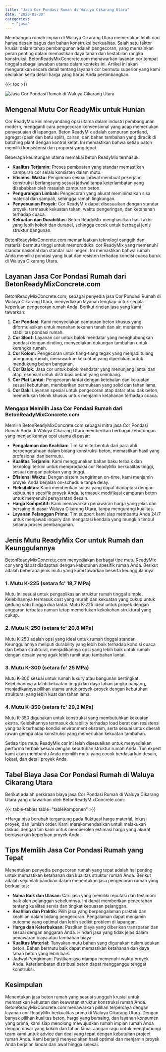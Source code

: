 ```yaml
---
title: "Jasa Cor Pondasi Rumah di Waluya Cikarang Utara"
date: "2023-01-30"
categories: 
   - "jasa"
---
```


Membangun rumah impian di Waluya Cikarang Utara memerlukan lebih dari hanya desain bagus dan bahan konstruksi berkualitas. Salah satu faktor krusial dalam tahap pembangunan adalah pengecoran, yang memainkan peran penting dalam memastikan daya tahan dan kestabilan rangka konstruksi. BetonReadyMixConcrete.com menawarkan layanan cor tempat tinggal sebagai jawaban utama dalam konteks ini. Artikel ini akan menguraikan secara detail tentang layanan cor bermutu superior yang kami sediakan serta detail harga yang harus Anda pertimbangkan.

{{< toc >}}

![Jasa Cor Pondasi Rumah di Waluya Cikarang Utara](https://betoncor8.github.io/cor/harga-beton-readymix-concrete%20(45).png)

## Mengenal Mutu Cor ReadyMix untuk Hunian

Cor ReadyMix kini menyandang opsi utama dalam industri pembangunan modern, mengganti cara pengecoran konvensional yang acap memerlukan penyesuaian di lapangan. Beton ReadyMix adalah campuran portland, agregat (pasir dan batu split), cairan, dan bahan tambahan yang diracik di batching plant dengan kontrol ketat. Ini memastikan bahwa setiap batch memiliki konsistensi dan proporsi yang tepat.

Beberapa keuntungan utama memakai beton ReadyMix termasuk:

- **Kualitas Terjamin:** Proses pembuatan yang standar memastikan campuran cor selalu konsisten dalam mutu.
- **Efisiensi Waktu:** Pengiriman sesuai jadwal membuat pekerjaan konstruksi berlangsung sesuai jadwal tanpa keterlambatan yang disebabkan oleh masalah campuran beton.
- **Pengurangan Limbah:** Pengecoran yang akurat meminimalkan sisa material dan sampah, sehingga ramah lingkungan.
- **Penyesuaian Proyek:** Cor ReadyMix dapat disesuaikan dengan standar proyek, termasuk kekuatan tekan, waktu pengeringan, dan ketahanan terhadap cuaca.
- **Kekuatan dan Durabilitas:** Beton ReadyMix menghasilkan hasil akhir yang lebih kokoh dan durabel, sehingga cocok untuk berbagai jenis struktur bangunan.

BetonReadyMixConcrete.com memanfaatkan teknologi canggih dan material bermutu tinggi untuk memproduksi cor ReadyMix yang memenuhi standar nasional dan standar luar negeri. Ini memastikan bahwa rumah Anda memiliki pondasi yang kuat dan resisten terhadap kondisi cuaca buruk di Waluya Cikarang Utara.

## Layanan Jasa Cor Pondasi Rumah dari BetonReadyMixConcrete.com

BetonReadyMixConcrete.com, sebagai penyedia jasa Cor Pondasi Rumah di Waluya Cikarang Utara, menyediakan layanan lengkap untuk segala keperluan pengecoran rumah Anda. Berikut rincian jasa yang kami tawarkan:

1. **Cor Pondasi:** Kami menyediakan campuran beton khusus yang diformulasikan untuk menahan tekanan tanah dan air, menjamin stabilitas pondasi rumah.
2. **Cor Sloof:** Layanan cor untuk balok mendatar yang menghubungkan pondasi dengan dinding, menyediakan dukungan tambahan untuk kerangka rumah.
3. **Cor Kolom:** Pengecoran untuk tiang-tiang tegak yang menjadi tulang punggung rumah, menawarkan kekuatan yang diperlukan untuk mendukung beban bangunan.
4. **Cor Balok:** Jasa cor untuk balok mendatar yang menunjang lantai dan atap, esensial untuk distribusi beban yang seimbang.
5. **Cor Plat Lantai:** Pengecoran lantai dengan ketebalan dan kekuatan sesuai kebutuhan, memberikan permukaan yang solid dan tahan lama.
6. **Cor Dak:** Layanan spesial untuk pengecoran atap datar atau dak beton, memerlukan teknik khusus untuk menjamin ketahanan terhadap cuaca.

### Mengapa Memilih Jasa Cor Pondasi Rumah dari BetonReadyMixConcrete.com

Memilih BetonReadyMixConcrete.com sebagai mitra jasa Cor Pondasi Rumah Anda di Waluya Cikarang Utara memberikan berbagai keuntungan yang menjadikannya opsi utama di pasar:

- **Pengalaman dan Keahlian:** Tim kami terbentuk dari para ahli berpengetahuan dalam bidang konstruksi beton, memastikan hasil yang profesional dan bermutu.
- **Kualitas Terjamin:** Kami menggunakan bahan baku terbaik dan teknologi terkini untuk memproduksi cor ReadyMix berkualitas tinggi, sesuai dengan patokan yang tinggi.
- **Efisiensi Waktu:** Dengan sistem pengiriman on-time, kami menjamin proyek Anda berjalan on-schedule tanpa delay.
- **Fleksibilitas:** Kami memberikan solusi yang dapat diadaptasi dengan kebutuhan spesifik proyek Anda, termasuk modifikasi campuran beton untuk memenuhi persyaratan desain.
- **Harga Kompetitif:** Kami menawarkan penawaran harga yang jelas dan bersaing di pasar Waluya Cikarang Utara, tanpa mengurangi kualitas.
- **Layanan Pelanggan Prima:** Tim support kami siap membantu Anda 24/7 untuk menjawab inquiry dan mengatasi kendala yang mungkin timbul selama proses pembangunan.

## Jenis Mutu ReadyMix Cor untuk Rumah dan Keunggulannya

BetonReadyMixConcrete.com menyediakan berbagai tipe mutu ReadyMix cor yang dapat diadaptasi dengan kebutuhan spesifik rumah Anda. Berikut adalah beberapa jenis mutu yang kami tawarkan beserta keunggulannya:

### 1\. Mutu K-225 (setara fc' 18,7 MPa)

Mutu ini sesuai untuk pengaplikasian struktur rumah tinggal simple. Kelebihannya termasuk cost yang murah dan kekuatan yang cukup untuk gedung satu hingga dua lantai. Mutu K-225 ideal untuk proyek dengan anggaran terbatas namun tetap memerlukan kekokohan struktural yang cukup.

### 2\. Mutu K-250 (setara fc' 20,8 MPa)

Mutu K-250 adalah opsi yang ideal untuk rumah tinggal standar. Keunggulannya meliputi durability yang lebih baik terhadap kondisi cuaca dan beban struktural, menjadikannya opsi yang lebih baik untuk rumah dengan desain yang agak lebih rumit atau tambahan lantai.

### 3\. Mutu K-300 (setara fc' 25 MPa)

Mutu K-300 sesuai untuk rumah luxury atau bangunan bertingkat. Kelebihannya adalah kekuatan tinggi dan daya tahan jangka panjang, menjadikannya pilihan utama untuk proyek-proyek dengan kebutuhan struktural yang lebih kuat dan tahan lama.

### 4\. Mutu K-350 (setara fc' 29,2 MPa)

Mutu K-350 digunakan untuk konstruksi yang membutuhkan kekuatan ekstra. Kelebihannya termasuk durability terhadap load berat dan resistensi yang baik terhadap kondisi environment ekstrem, serta sesuai untuk daerah rawan gempa atau konstruksi yang memerlukan kekuatan tambahan.

Setiap tipe mutu ReadyMix cor ini telah disesuaikan untuk menyediakan performa terbaik sesuai dengan kebutuhan struktur rumah Anda. Tim expert kami akan membantu Anda memilih mutu yang cocok berdasarkan desain, lokasi, dan detail proyek Anda.

## Tabel Biaya Jasa Cor Pondasi Rumah di Waluya Cikarang Utara

Berikut adalah perkiraan biaya jasa Cor Pondasi Rumah di Waluya Cikarang Utara yang ditawarkan oleh BetonReadyMixConcrete.com:

{{< table-tables table="tableKomponen" >}}

\*Harga bisa berubah tergantung pada fluktuasi harga material, lokasi proyek, dan jumlah order. Kami merekomendasikan untuk melakukan diskusi dengan tim kami untuk memperoleh estimasi harga yang akurat berdasarkan keperluan proyek Anda.

## Tips Memilih Jasa Cor Pondasi Rumah yang Tepat

Menentukan penyedia pengecoran rumah yang tepat adalah hal penting untuk memastikan ketahanan dan kualitas struktur rumah Anda. Berikut adalah sejumlah panduan dalam menentukan jasa pengecoran rumah yang berkualitas:

- **Nama Baik dan Ulasan:** Cari jasa yang memiliki reputasi dan testimoni baik oleh pelanggan sebelumnya. Ini dapat memberikan pencerahan tentang kualitas servis dan tingkat kepuasan pelanggan.
- **Keahlian dan Praktik:** Pilih jasa yang berpengalaman praktek dan keahlian dalam bidang pengecoran. Pengalaman dapat menjamin outcome yang optimal dan lebih sedikit problem di lapangan.
- **Harga dan Keterbukaan:** Pastikan biaya yang diberikan transparan dan sesuai dengan anggaran Anda. Hindari jasa yang tidak jelas dalam penawaran biaya atau tambahan biaya.
- **Kualitas Material:** Tanyakan mutu bahan yang digunakan dalam adukan beton. Bahan bermutu baik dapat memastikan ketahanan dan daya tahan beton yang lebih baik.
- Jadwal Pengiriman: Pastikan jasa mampu memenuhi waktu proyek Anda. Keterlambatan distribusi beton dapat mengganggu tenggat konstruksi.

## Kesimpulan

Menentukan jasa beton rumah yang sesuai sungguh krusial untuk memastikan kekuatan dan keawetan struktur konstruksi rumah Anda. BetonReadyMixConcrete.com menawarkan pilihan terpercaya dengan layanan cor ReadyMix berkualitas prima di Waluya Cikarang Utara. Dengan banyak pilihan kualitas beton, harga yang bersaing, dan layanan konsumen yang prima, kami siap menolong mewujudkan rumah impian rumah Anda dengan dasar yang kokoh dan tahan lama. Jangan ragu untuk menghubungi team kami untuk advice dan deal yang tepat dengan kebutuhan project rumah Anda. Kami berjanji menyediakan hasil optimal dan menjamin proyek Anda berjalan lancar dari awal hingga selesai.
